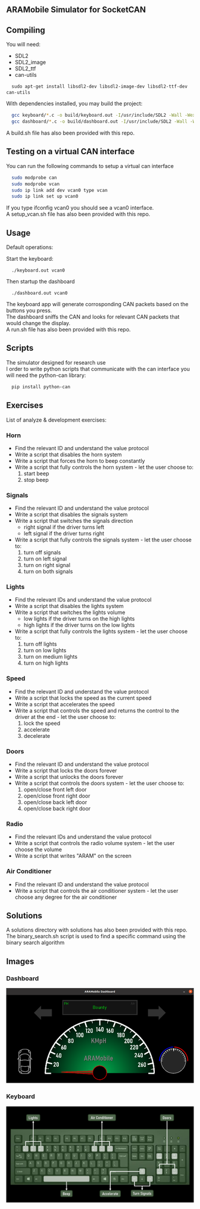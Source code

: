 ARAMobile Simulator for SocketCAN
------------------------------------------

Compiling
---------
You will need:
* SDL2
* SDL2_image
* SDL2_ttf
* can-utils

```
  sudo apt-get install libsdl2-dev libsdl2-image-dev libsdl2-ttf-dev can-utils  
```

With dependencies installed, you may build the project:

```bash
  gcc keyboard/*.c -o build/keyboard.out -I/usr/include/SDL2 -Wall -Wextra -lSDL2 -lSDL2_image -lSDL2_ttf
  gcc dashboard/*.c -o build/dashboard.out -I/usr/include/SDL2 -Wall -Wextra -lSDL2 -lSDL2_image -lSDL2_ttf
```

A build.sh file has also been provided with this repo.

Testing on a virtual CAN interface
----------------------------------
You can run the following commands to setup a virtual can interface

```bash
  sudo modprobe can
  sudo modprobe vcan
  sudo ip link add dev vcan0 type vcan
  sudo ip link set up vcan0
```

If you type ifconfig vcan0 you should see a vcan0 interface.  
A setup_vcan.sh file has also been provided with this repo.

Usage
-----
Default operations:

Start the keyboard:

```
  ./keyboard.out vcan0
```

Then startup the dashboard

```
  ./dashboard.out vcan0
```

The keyboard app will generate corrosponding CAN packets based on the buttons you press.  
The dashboard sniffs the CAN and looks for relevant CAN packets that would change the display.  
A run.sh file has also been provided with this repo.

Scripts
-------
The simulator designed for research use  
I order to write python scripts that communicate with the can interface you will need the python-can library:

```bash
  pip install python-can
```

Exercises
---------
List of analyze & development exercises:

### Horn
- Find the relevant ID and understand the value protocol
- Write a script that disables the horn system
- Write a script that forces the horn to beep constantly
- Write a script that fully controls the horn system - let the user choose to:
  1. start beep
  2. stop beep

### Signals
- Find the relevant ID and understand the value protocol
- Write a script that disables the signals system
- Write a script that switches the signals direction
  - right signal if the driver turns left
  - left signal if the driver turns right
- Write a script that fully controls the signals system - let the user choose to:
  1. turn off signals
  2. turn on left signal
  3. turn on right signal
  4. turn on both signals

### Lights
- Find the relevant IDs and understand the value protocol
- Write a script that disables the lights system
- Write a script that switches the lights volume
  - low lights if the driver turns on the high lights
  - high lights if the driver turns on the low lights 
- Write a script that fully controls the lights system - let the user choose to:
  1. turn off lights
  2. turn on low lights
  3. turn on medium lights
  4. turn on high lights

### Speed
- Find the relevant ID and understand the value protocol
- Write a script that locks the speed as the current speed
- Write a script that accelerates the speed
- Write a script that controls the speed and returns the control to the driver at the end - let the user choose to: 
  1. lock the speed
  2. accelerate
  3. decelerate

### Doors
- Find the relevant ID and understand the value protocol
- Write a script that locks the doors forever
- Write a script that unlocks the doors forever
- Write a script that controls the doors system - let the user choose to: 
  1. open/close front left door
  2. open/close front right door
  3. open/close back left door
  4. open/close back right door

### Radio
- Find the relevant IDs and understand the value protocol
- Write a script that controls the radio volume system - let the user choose the volume
- Write a script that writes "ARAM" on the screen

### Air Conditioner
- Find the relevant ID and understand the value protocol
- Write a script that controls the air conditioner system - let the user choose any degree for the air conditioner

Solutions
---------

A solutions directory with solutions has also been provided with this repo.  
The binary_search.sh script is used to find a specific command using the binary search algorithm

Images
------

### Dashboard

![](./data/dashboard_tutorial.png)

### Keyboard

![](./data/keyboard_tutorial.png)


